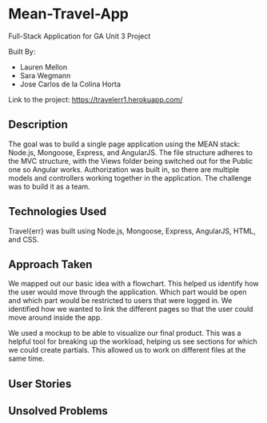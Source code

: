 # Mean-Travel-App
Full-Stack Application for GA Unit 3 Project

Built By:
* Lauren Mellon
* Sara Wegmann
* Jose Carlos de la Colina Horta

Link to the project: https://travelerr1.herokuapp.com/

## Description

The goal was to build a single page application using the MEAN stack: Node.js, Mongoose, Express, and AngularJS.  The file structure adheres to the MVC structure, with the Views folder being switched out for the Public one so Angular works.  Authorization was built in, so there are multiple models and controllers working together in the application.  The challenge was to build it as a team.

## Technologies Used

Travel{err} was built using Node.js, Mongoose, Express, AngularJS, HTML, and CSS.

## Approach Taken

We mapped out our basic idea with a flowchart.  This helped us identify how the user would move through the application.  Which part would be open and which part would be restricted to users that were logged in.  We identified how we wanted to link the different pages so that the user could move around inside the app.

We used a mockup to be able to visualize our final product. This was a helpful tool for breaking up the workload, helping us see sections for which we could create partials.  This allowed us to work on different files at the same time.

## User Stories

## Unsolved Problems
